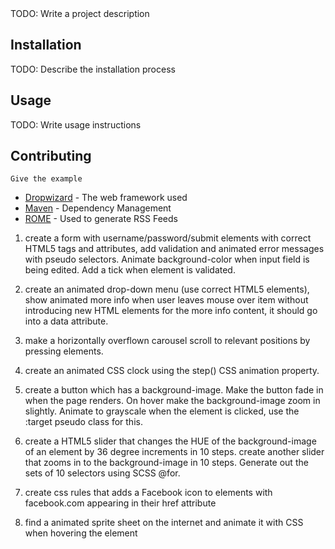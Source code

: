 <snippet>
  <content><![CDATA[
# ${1:Project Name}

TODO: Write a project description

## Installation

TODO: Describe the installation process

## Usage

TODO: Write usage instructions

## Contributing

```
Give the example
```

* [Dropwizard](http://www.dropwizard.io/1.0.2/docs/) - The web framework used
* [Maven](https://maven.apache.org/) - Dependency Management
* [ROME](https://rometools.github.io/rome/) - Used to generate RSS Feeds

1. create a form with username/password/submit elements with correct HTML5 tags and attributes, add validation and animated error messages with pseudo selectors. Animate background-color when input field is being edited. Add a tick when element is validated.

2. create an animated drop-down menu (use correct HTML5 elements), show animated more info when user leaves mouse over item without introducing new HTML elements for the more info content, it should go into a data attribute.

3. make a horizontally overflown carousel scroll to relevant positions by pressing <a> elements.

4. create an animated CSS clock using the step() CSS animation property.

5. create a button which has a background-image. Make the button fade in when the page renders. On hover make the background-image zoom in slightly. Animate to grayscale when the element is clicked, use the :target pseudo class for this.

5. create a HTML5 slider that changes the HUE of the background-image of an element by 36 degree increments in 10 steps.  create another slider that zooms in to the background-image in 10 steps. Generate out the sets of 10 selectors using SCSS @for.

6. create css rules that adds a Facebook icon to elements with facebook.com appearing in their href attribute

7. find a animated sprite sheet on the internet and animate it with CSS when hovering the element